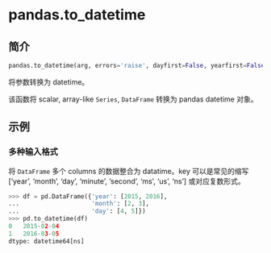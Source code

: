 # pandas.to_datetime

## 简介

```py
pandas.to_datetime(arg, errors='raise', dayfirst=False, yearfirst=False, utc=None, format=None, exact=True, unit=None, infer_datetime_format=False, origin='unix', cache=True)
```

将参数转换为 datetime。

该函数将 scalar, array-like `Series`, `DataFrame` 转换为 pandas datetime 对象。

## 示例

### 多种输入格式

将 `DataFrame` 多个 columns 的数据整合为 datatime。key 可以是常见的缩写 [‘year’, ‘month’, ‘day’, ‘minute’, ‘second’, ‘ms’, ‘us’, ‘ns’] 或对应复数形式。

```py
>>> df = pd.DataFrame({'year': [2015, 2016],
...                    'month': [2, 3],
...                    'day': [4, 5]})
>>> pd.to_datetime(df)
0   2015-02-04
1   2016-03-05
dtype: datetime64[ns]
```
